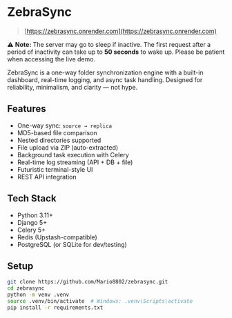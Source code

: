 # ZebraSync

> [https://zebrasync.onrender.com](https://zebrasync.onrender.com)


⚠️ **Note:** The server may go to sleep if inactive. The first request after a period of inactivity can take up to **50 seconds** to wake up. Please be patient when accessing the live demo.

ZebraSync is a one-way folder synchronization engine with a built-in dashboard, real-time logging, and async task handling. Designed for reliability, minimalism, and clarity — not hype.

## Features

- One-way sync: `source → replica`
- MD5-based file comparison
- Nested directories supported
- File upload via ZIP (auto-extracted)
- Background task execution with Celery
- Real-time log streaming (API + DB + file)
- Futuristic terminal-style UI
- REST API integration

## Tech Stack

- Python 3.11+
- Django 5+
- Celery 5+
- Redis (Upstash-compatible)
- PostgreSQL (or SQLite for dev/testing)

## Setup

```bash
git clone https://github.com/Mario8802/zebrasync.git
cd zebrasync
python -m venv .venv
source .venv/bin/activate  # Windows: .venv\Scripts\activate
pip install -r requirements.txt
